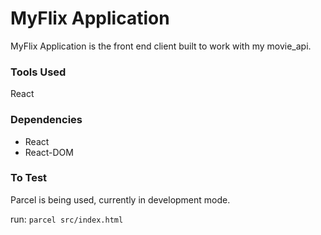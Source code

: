 <h1>MyFlix Application</h1>
<p>MyFlix Application is the front end client built to work with my movie_api.<p>

<h3>Tools Used</h3>
React

<h3>Dependencies</h3>
<ul>
<li>React</li>
<li>React-DOM</li>
</ul>

<h3>To Test</h3>
<p>Parcel is being used, currently in development mode.<p>

run: `parcel src/index.html`
